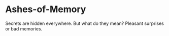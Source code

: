 # Ashes-of-Memory
Secrets are hidden everywhere. But what do they mean? Pleasant surprises or bad memories.
